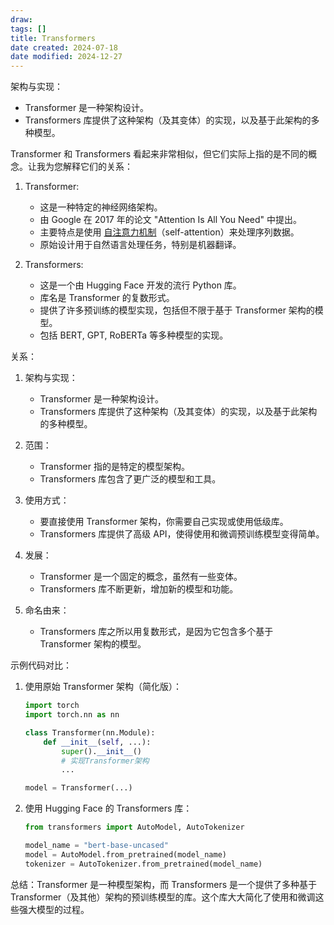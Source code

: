```yaml
---
draw:
tags: []
title: Transformers
date created: 2024-07-18
date modified: 2024-12-27
---
```


架构与实现：

   - Transformer 是一种架构设计。
   - Transformers 库提供了这种架构（及其变体）的实现，以及基于此架构的多种模型。

<!-- more -->

Transformer 和 Transformers 看起来非常相似，但它们实际上指的是不同的概念。让我为您解释它们的关系：

1. Transformer:
   - 这是一种特定的神经网络架构。
   - 由 Google 在 2017 年的论文 "Attention Is All You Need" 中提出。
   - 主要特点是使用 [自注意力机制](自注意力机制.md)（self-attention）来处理序列数据。
   - 原始设计用于自然语言处理任务，特别是机器翻译。

2. Transformers:
   - 这是一个由 Hugging Face 开发的流行 Python 库。
   - 库名是 Transformer 的复数形式。
   - 提供了许多预训练的模型实现，包括但不限于基于 Transformer 架构的模型。
   - 包括 BERT, GPT, RoBERTa 等多种模型的实现。

关系：

1. 架构与实现：
   - Transformer 是一种架构设计。
   - Transformers 库提供了这种架构（及其变体）的实现，以及基于此架构的多种模型。

2. 范围：
   - Transformer 指的是特定的模型架构。
   - Transformers 库包含了更广泛的模型和工具。

3. 使用方式：
   - 要直接使用 Transformer 架构，你需要自己实现或使用低级库。
   - Transformers 库提供了高级 API，使得使用和微调预训练模型变得简单。

4. 发展：
   - Transformer 是一个固定的概念，虽然有一些变体。
   - Transformers 库不断更新，增加新的模型和功能。

5. 命名由来：
   - Transformers 库之所以用复数形式，是因为它包含多个基于 Transformer 架构的模型。

示例代码对比：

1. 使用原始 Transformer 架构（简化版）：

   ```python
   import torch
   import torch.nn as nn

   class Transformer(nn.Module):
       def __init__(self, ...):
           super().__init__()
           # 实现Transformer架构
           ...

   model = Transformer(...)
   ```

2. 使用 Hugging Face 的 Transformers 库：

   ```python
   from transformers import AutoModel, AutoTokenizer

   model_name = "bert-base-uncased"
   model = AutoModel.from_pretrained(model_name)
   tokenizer = AutoTokenizer.from_pretrained(model_name)
   ```

总结：Transformer 是一种模型架构，而 Transformers 是一个提供了多种基于 Transformer（及其他）架构的预训练模型的库。这个库大大简化了使用和微调这些强大模型的过程。
